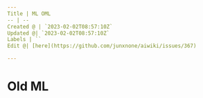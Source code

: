 ```yaml
---
Title | ML OML
-- | --
Created @ | `2023-02-02T08:57:10Z`
Updated @| `2023-02-02T08:57:10Z`
Labels | ``
Edit @| [here](https://github.com/junxnone/aiwiki/issues/367)

---
```

# Old ML

